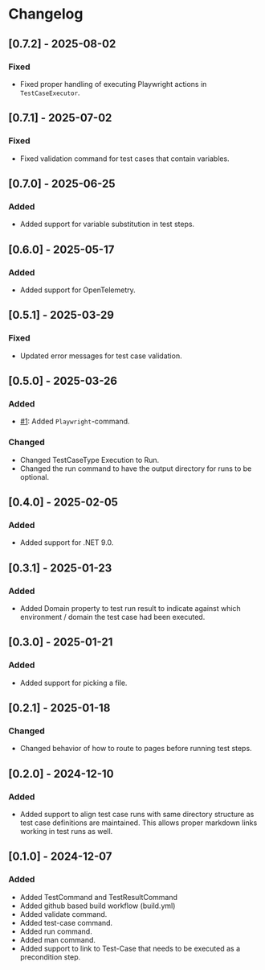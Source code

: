 # Changelog

## [0.7.2] - 2025-08-02

### Fixed

- Fixed proper handling of executing Playwright actions in `TestCaseExecutor`.

## [0.7.1] - 2025-07-02

### Fixed

- Fixed validation command for test cases that contain variables.

## [0.7.0] - 2025-06-25

### Added

- Added support for variable substitution in test steps.

## [0.6.0] - 2025-05-17

### Added

- Added support for OpenTelemetry.

## [0.5.1] - 2025-03-29

### Fixed

- Updated error messages for test case validation.

## [0.5.0] - 2025-03-26

### Added

- [#1](https://github.com/thomasduft/testr/issues/1): Added `Playwright`-command.

### Changed

- Changed TestCaseType Execution to Run.
- Changed the run command to have the output directory for runs to be optional.

## [0.4.0] - 2025-02-05

### Added

- Added support for .NET 9.0.

## [0.3.1] - 2025-01-23

### Added

- Added Domain property to test run result to indicate against which environment / domain the test case had been executed.

## [0.3.0] - 2025-01-21

### Added

- Added support for picking a file.

## [0.2.1] - 2025-01-18

### Changed

- Changed behavior of how to route to pages before running test steps.

## [0.2.0] - 2024-12-10

### Added

- Added support to align test case runs with same directory structure as test case definitions are maintained. This allows proper markdown links working in test runs as well.

## [0.1.0] - 2024-12-07

### Added

- Added TestCommand and TestResultCommand
- Added github based build workflow (build.yml)
- Added validate command.
- Added test-case command.
- Added run command.
- Added man command.
- Added support to link to Test-Case that needs to be executed as a precondition step.

